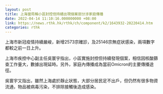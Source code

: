```yaml
---
layout: post
title: 上海當局稱小區封控但持續出現個案部分涉家庭傳播
date: 2022-04-14 11:10:16.000000000 +08:00
link: https://news.rthk.hk/rthk/ch/component/k2/1643932-20220414.htm
categories: rthk
---
```


上海市新冠疫情持續嚴峻，新增2573宗確診，及25146宗無症狀感染，兩項數字都較之前一日上升。

上海市疾控中心副主任吳寰宇指出，小區實施封控但持續發現個案，相信因核酸篩查工作量大，數據出現延時。另外，家庭內傳播成為當前Omicron的主要傳播途徑。

吳寰宇又指出，雖然上海處於靜止狀態，大部分居民足不出戶，但仍然有很多物資流通，物品被病毒污染，不排除接觸後造成感染。
